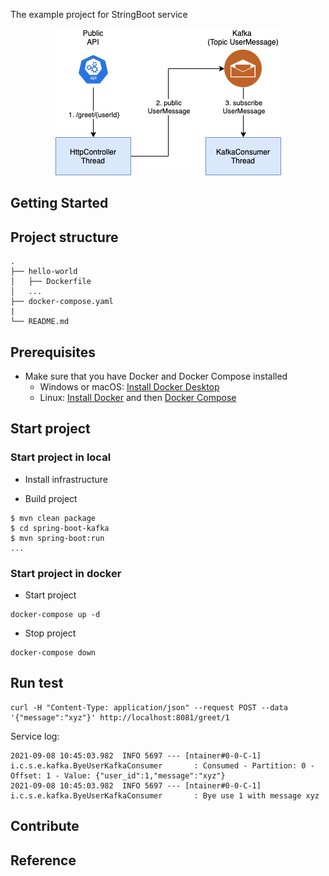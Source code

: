 The example project for StringBoot service

<div align="center">
    <img src="./assets/images/kafka.png"/>
</div>

## Getting Started

## Project structure
```
.
├── hello-world
│   ├── Dockerfile
│   ...
├── docker-compose.yaml
|
└── README.md
```

## Prerequisites
- Make sure that you have Docker and Docker Compose installed
  - Windows or macOS:
    [Install Docker Desktop](https://www.docker.com/get-started)
  - Linux: [Install Docker](https://www.docker.com/get-started) and then
    [Docker Compose](https://github.com/docker/compose)

## Start project
### Start project in local

- Install infrastructure

- Build project
```shell script
$ mvn clean package
$ cd spring-boot-kafka
$ mvn spring-boot:run
...
```

### Start project in docker 

- Start project
```shell script
docker-compose up -d
```

- Stop project
```shell script
docker-compose down
```

## Run test

```shell script
curl -H "Content-Type: application/json" --request POST --data '{"message":"xyz"}' http://localhost:8081/greet/1
```

Service log:
```text
2021-09-08 10:45:03.982  INFO 5697 --- [ntainer#0-0-C-1] i.c.s.e.kafka.ByeUserKafkaConsumer       : Consumed - Partition: 0 - Offset: 1 - Value: {"user_id":1,"message":"xyz"}
2021-09-08 10:45:03.982  INFO 5697 --- [ntainer#0-0-C-1] i.c.s.e.kafka.ByeUserKafkaConsumer       : Bye use 1 with message xyz

```

## Contribute

## Reference